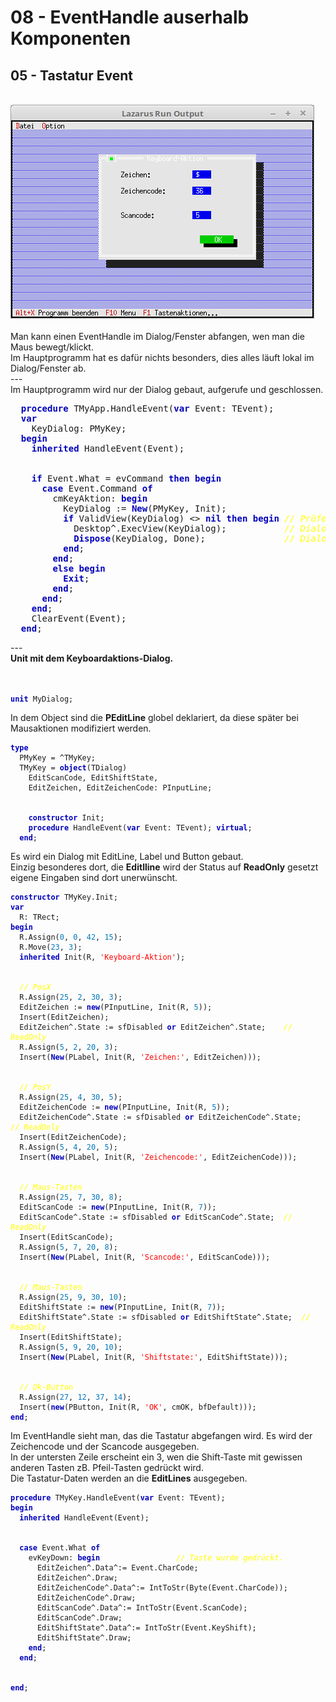 # 08 - EventHandle auserhalb Komponenten
## 05 - Tastatur Event
<br>
<img src="image.png" alt="Selfhtml"><br><br>
Man kann einen EventHandle im Dialog/Fenster abfangen, wen man die Maus bewegt/klickt.<br>
Im Hauptprogramm hat es dafür nichts besonders, dies alles läuft lokal im Dialog/Fenster ab.<br>
---
<br>
Im Hauptprogramm wird nur der Dialog gebaut, aufgerufe und geschlossen.<br>
<pre><code=pascal>  <b><font color="0000BB">procedure</font></b> TMyApp.HandleEvent(<b><font color="0000BB">var</font></b> Event: TEvent);
  <b><font color="0000BB">var</font></b>
    KeyDialog: PMyKey;
  <b><font color="0000BB">begin</font></b>
    <b><font color="0000BB">inherited</font></b> HandleEvent(Event);
<br>
    <b><font color="0000BB">if</font></b> Event.What = evCommand <b><font color="0000BB">then</font></b> <b><font color="0000BB">begin</font></b>
      <b><font color="0000BB">case</font></b> Event.Command <b><font color="0000BB">of</font></b>
        cmKeyAktion: <b><font color="0000BB">begin</font></b>
          KeyDialog := <b><font color="0000BB">New</font></b>(PMyKey, Init);
          <b><font color="0000BB">if</font></b> ValidView(KeyDialog) <> <b><font color="0000BB">nil</font></b> <b><font color="0000BB">then</font></b> <b><font color="0000BB">begin</font></b> <i><font color="#FFFF00">// Prüfen ob genügend Speicher.</font></i>
            Desktop^.ExecView(KeyDialog);           <i><font color="#FFFF00">// Dialog Mausaktion ausführen.</font></i>
            <b><font color="0000BB">Dispose</font></b>(KeyDialog, Done);               <i><font color="#FFFF00">// Dialog und Speicher frei geben.</font></i>
          <b><font color="0000BB">end</font></b>;
        <b><font color="0000BB">end</font></b>;
        <b><font color="0000BB">else</font></b> <b><font color="0000BB">begin</font></b>
          <b><font color="0000BB">Exit</font></b>;
        <b><font color="0000BB">end</font></b>;
      <b><font color="0000BB">end</font></b>;
    <b><font color="0000BB">end</font></b>;
    ClearEvent(Event);
  <b><font color="0000BB">end</font></b>;</code></pre>
---
<br>
<b>Unit mit dem Keyboardaktions-Dialog.</b><br>
<br><br>
<pre><code><b><font color="0000BB">unit</font></b> MyDialog;
</code></pre>
In dem Object sind die <b>PEditLine</b> globel deklariert, da diese später bei Mausaktionen modifiziert werden.<br>
<pre><code><b><font color="0000BB">type</font></b>
  PMyKey = ^TMyKey;
  TMyKey = <b><font color="0000BB">object</font></b>(TDialog)
    EditScanCode, EditShiftState,
    EditZeichen, EditZeichenCode: PInputLine;
<br>
    <b><font color="0000BB">constructor</font></b> Init;
    <b><font color="0000BB">procedure</font></b> HandleEvent(<b><font color="0000BB">var</font></b> Event: TEvent); <b><font color="0000BB">virtual</font></b>;
  <b><font color="0000BB">end</font></b>;
</code></pre>
Es wird ein Dialog mit EditLine, Label und Button gebaut.<br>
Einzig besonderes dort, die <b>Editlline</b> wird der Status auf <b>ReadOnly</b> gesetzt eigene Eingaben sind dort unerwünscht.<br>
<pre><code><b><font color="0000BB">constructor</font></b> TMyKey.Init;
<b><font color="0000BB">var</font></b>
  R: TRect;
<b><font color="0000BB">begin</font></b>
  R.Assign(<font color="#0077BB">0</font>, <font color="#0077BB">0</font>, <font color="#0077BB">42</font>, <font color="#0077BB">15</font>);
  R.Move(<font color="#0077BB">23</font>, <font color="#0077BB">3</font>);
  <b><font color="0000BB">inherited</font></b> Init(R, <font color="#FF0000">'Keyboard-Aktion'</font>);
<br>
  <i><font color="#FFFF00">// PosX</font></i>
  R.Assign(<font color="#0077BB">25</font>, <font color="#0077BB">2</font>, <font color="#0077BB">30</font>, <font color="#0077BB">3</font>);
  EditZeichen := <b><font color="0000BB">new</font></b>(PInputLine, Init(R, <font color="#0077BB">5</font>));
  Insert(EditZeichen);
  EditZeichen^.State := sfDisabled <b><font color="0000BB">or</font></b> EditZeichen^.State;    <i><font color="#FFFF00">// ReadOnly</font></i>
  R.Assign(<font color="#0077BB">5</font>, <font color="#0077BB">2</font>, <font color="#0077BB">20</font>, <font color="#0077BB">3</font>);
  Insert(<b><font color="0000BB">New</font></b>(PLabel, Init(R, <font color="#FF0000">'Zeichen:'</font>, EditZeichen)));
<br>
  <i><font color="#FFFF00">// PosY</font></i>
  R.Assign(<font color="#0077BB">25</font>, <font color="#0077BB">4</font>, <font color="#0077BB">30</font>, <font color="#0077BB">5</font>);
  EditZeichenCode := <b><font color="0000BB">new</font></b>(PInputLine, Init(R, <font color="#0077BB">5</font>));
  EditZeichenCode^.State := sfDisabled <b><font color="0000BB">or</font></b> EditZeichenCode^.State;    <i><font color="#FFFF00">// ReadOnly</font></i>
  Insert(EditZeichenCode);
  R.Assign(<font color="#0077BB">5</font>, <font color="#0077BB">4</font>, <font color="#0077BB">20</font>, <font color="#0077BB">5</font>);
  Insert(<b><font color="0000BB">New</font></b>(PLabel, Init(R, <font color="#FF0000">'Zeichencode:'</font>, EditZeichenCode)));
<br>
  <i><font color="#FFFF00">// Maus-Tasten</font></i>
  R.Assign(<font color="#0077BB">25</font>, <font color="#0077BB">7</font>, <font color="#0077BB">30</font>, <font color="#0077BB">8</font>);
  EditScanCode := <b><font color="0000BB">new</font></b>(PInputLine, Init(R, <font color="#0077BB">7</font>));
  EditScanCode^.State := sfDisabled <b><font color="0000BB">or</font></b> EditScanCode^.State;  <i><font color="#FFFF00">// ReadOnly</font></i>
  Insert(EditScanCode);
  R.Assign(<font color="#0077BB">5</font>, <font color="#0077BB">7</font>, <font color="#0077BB">20</font>, <font color="#0077BB">8</font>);
  Insert(<b><font color="0000BB">New</font></b>(PLabel, Init(R, <font color="#FF0000">'Scancode:'</font>, EditScanCode)));
<br>
  <i><font color="#FFFF00">// Maus-Tasten</font></i>
  R.Assign(<font color="#0077BB">25</font>, <font color="#0077BB">9</font>, <font color="#0077BB">30</font>, <font color="#0077BB">10</font>);
  EditShiftState := <b><font color="0000BB">new</font></b>(PInputLine, Init(R, <font color="#0077BB">7</font>));
  EditShiftState^.State := sfDisabled <b><font color="0000BB">or</font></b> EditShiftState^.State;  <i><font color="#FFFF00">// ReadOnly</font></i>
  Insert(EditShiftState);
  R.Assign(<font color="#0077BB">5</font>, <font color="#0077BB">9</font>, <font color="#0077BB">20</font>, <font color="#0077BB">10</font>);
  Insert(<b><font color="0000BB">New</font></b>(PLabel, Init(R, <font color="#FF0000">'Shiftstate:'</font>, EditShiftState)));
<br>
  <i><font color="#FFFF00">// Ok-Button</font></i>
  R.Assign(<font color="#0077BB">27</font>, <font color="#0077BB">12</font>, <font color="#0077BB">37</font>, <font color="#0077BB">14</font>);
  Insert(<b><font color="0000BB">new</font></b>(PButton, Init(R, <font color="#FF0000">'OK'</font>, cmOK, bfDefault)));
<b><font color="0000BB">end</font></b>;
</code></pre>
Im EventHandle sieht man, das die Tastatur abgefangen wird. Es wird der Zeichencode und der Scancode ausgegeben.<br>
In der untersten Zeile erscheint ein 3, wen die Shift-Taste mit gewissen anderen Tasten zB. Pfeil-Tasten gedrückt wird.<br>
Die Tastatur-Daten werden an die <b>EditLines</b> ausgegeben.<br>
<pre><code><b><font color="0000BB">procedure</font></b> TMyKey.HandleEvent(<b><font color="0000BB">var</font></b> Event: TEvent);
<b><font color="0000BB">begin</font></b>
  <b><font color="0000BB">inherited</font></b> HandleEvent(Event);
<br>
  <b><font color="0000BB">case</font></b> Event.What <b><font color="0000BB">of</font></b>
    evKeyDown: <b><font color="0000BB">begin</font></b>                 <i><font color="#FFFF00">// Taste wurde gedrückt.</font></i>
      EditZeichen^.Data^:= Event.CharCode;
      EditZeichen^.Draw;
      EditZeichenCode^.Data^:= IntToStr(Byte(Event.CharCode));
      EditZeichenCode^.Draw;
      EditScanCode^.Data^:= IntToStr(Event.ScanCode);
      EditScanCode^.Draw;
      EditShiftState^.Data^:= IntToStr(Event.KeyShift);
      EditShiftState^.Draw;
    <b><font color="0000BB">end</font></b>;
  <b><font color="0000BB">end</font></b>;
<br>
<b><font color="0000BB">end</font></b>;
</code></pre>
<br>
